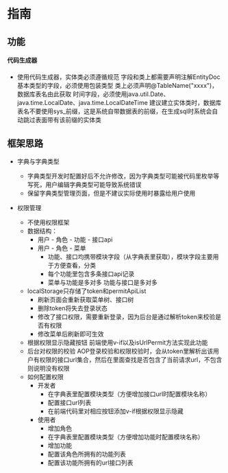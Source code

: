 # 指南

## 功能
#### 代码生成器
* 使用代码生成器，实体类必须遵循规范
字段和类上都需要声明注解EntityDoc
基本类型的字段，必须使用包装类型
类上必须声明@TableName("xxxx")，数据库表名由此获取
时间字段，必须使用java.util.Date、java.time.LocalDate、java.time.LocalDateTime
建议建立实体类时，数据库表名不要使用sys_前缀，这是系统自带数据表的前缀，在生成sql时系统会自动跳过表面带有该前缀的实体类

## 框架思路
* 字典与字典类型
  - 字典类型开发时配置好后不允许修改，因为字典类型可能被代码里枚举等写死，用户编辑字典类型可能导致系统错误
  - 保留字典类型管理页面，但是不建议实际使用时暴露给用户使用

* 权限管理
  * 不使用权限框架
  * 数据结构：
    - 用户 - 角色 - 功能 - 接口api
    - 用户 - 角色 - 菜单
      - 功能、接口均携带模块字段（从字典表里获取），模块字段主要用于方便查看，分类
      - 每个功能里包含多条接口api记录
      - 菜单与功能是多对多 功能与接口是多对多
  * localStorage只存储了token和permitApiList
    - 刷新页面会重新获取菜单树、接口树
    - 删除token将失去登录状态
    - 修改了接口权限，需要重新登录，因为后台是通过解析token来校验是否有权限
    - 修改菜单后刷新即可生效
  * 根据权限显示隐藏按钮
    前端使用v-if以及isUrlPermit方法实现此功能
  * 后台对权限的校验
    AOP登录校验和权限校验时，会从token里解析出该用户有权限的接口url集合，然后在里面查找是否包含了当前请求url，不包含则说明没有权限
  * 如何配置权限
    * 开发者
      - 在字典表里配置模块类型（方便增加接口url时配置模块名称）
      - 配置接口url列表
      - 在前端代码里对相应按钮添加v-if根据权限显示隐藏
    * 使用者
      - 增加角色
      - 在字典表里配置模块类型（方便增加功能时配置模块名称）
      - 增加功能
      - 配置该角色所拥有的功能列表
      - 配置该功能所拥有的url接口列表
